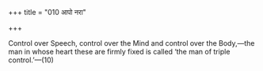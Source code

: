 +++
title = "010 आपो नरा"

+++

Control over Speech, control over the Mind and control over the Body,—the man in whose heart these are firmly fixed is called ‘the man of triple control.’—(10)